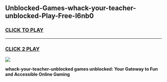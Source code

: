 
## Unblocked-Games-whack-your-teacher-unblocked-Play-Free-l6nb0
<h3>
<a href="https://premium76.site?title=whack-your-teacher-unblocked&ref=18A1">CLICK TO PLAY</a></h3>
<hr>

<h3>
<a href="https://premium76.site?title=whack-your-teacher-unblocked&ref=18A1">CLICK 2 PLAY</a>
  
</h3>

<a href="https://premium76.site?title=whack-your-teacher-unblocked&ref=18A1"><img src="https://clearcache.store/games.png"></a>


**whack-your-teacher-unblocked games unblocked: Your Gateway to Fun and Accessible Online Gaming**
